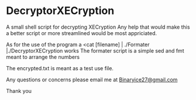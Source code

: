 # DecryptorXECryption
A small shell script for decrypting XECryption 
Any help that would make this a better script or more streamlined would be most appriciated.

As for the use of the program a <cat [filename] | ./Formater |./DecryptorXECryption works 
The formater script is a simple sed and fmt meant to arrange the numbers 

The encrypted.txt is meant as a test use file.

Any questions or concerns please email me at Binaryice27@gmail.com 

Thank you 


